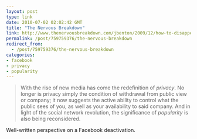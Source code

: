 ```yaml
---
layout: post
type: link
date: 2010-07-02 02:02:42 GMT
title: "The Nervous Breakdown"
link: http://www.thenervousbreakdown.com/jbenton/2009/12/how-to-disappear-completely-part-i/
permalink: /post/759759376/the-nervous-breakdown
redirect_from: 
  - /post/759759376/the-nervous-breakdown
categories:
- facebook
- privacy
- popularity
---
```

<blockquote>With the rise of new media has come the redefinition of <i>privacy</i>. No longer is privacy simply the condition of withdrawal from public view or company; it now suggests the active ability to control what the public sees of you, as well as your availability to said company. And in light of the social network revolution, the significance of <i>popularity</i> is also being reconsidered.</blockquote>

Well-written perspective on a Facebook deactivation.